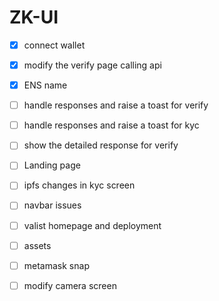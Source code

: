 # ZK-UI


- [x] connect wallet 
- [x] modify the verify page calling api
- [x] ENS name
- [ ] handle responses and raise a toast for verify
- [ ] handle responses and raise a toast for kyc
- [ ] show the detailed response for verify
- [ ] Landing page
- [ ] ipfs changes in kyc screen
- [ ] navbar issues
- [ ] valist homepage and deployment
- [ ] assets
- [ ] metamask snap
- [ ] modify camera screen

